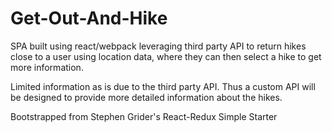 # Get-Out-And-Hike

SPA built using react/webpack leveraging third party API to return hikes close to a user using location data, where they can then select a hike to get more information.

Limited information as is due to the third party API. Thus a custom API will be designed to provide more detailed information about the hikes.

Bootstrapped from Stephen Grider's React-Redux Simple Starter

